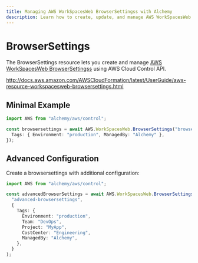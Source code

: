 ```yaml
---
title: Managing AWS WorkSpacesWeb BrowserSettingss with Alchemy
description: Learn how to create, update, and manage AWS WorkSpacesWeb BrowserSettingss using Alchemy Cloud Control.
---
```


# BrowserSettings

The BrowserSettings resource lets you create and manage [AWS WorkSpacesWeb BrowserSettingss](https://docs.aws.amazon.com/workspacesweb/latest/userguide/) using AWS Cloud Control API.

http://docs.aws.amazon.com/AWSCloudFormation/latest/UserGuide/aws-resource-workspacesweb-browsersettings.html

## Minimal Example

```ts
import AWS from "alchemy/aws/control";

const browsersettings = await AWS.WorkSpacesWeb.BrowserSettings("browsersettings-example", {
  Tags: { Environment: "production", ManagedBy: "Alchemy" },
});
```

## Advanced Configuration

Create a browsersettings with additional configuration:

```ts
import AWS from "alchemy/aws/control";

const advancedBrowserSettings = await AWS.WorkSpacesWeb.BrowserSettings(
  "advanced-browsersettings",
  {
    Tags: {
      Environment: "production",
      Team: "DevOps",
      Project: "MyApp",
      CostCenter: "Engineering",
      ManagedBy: "Alchemy",
    },
  }
);
```

